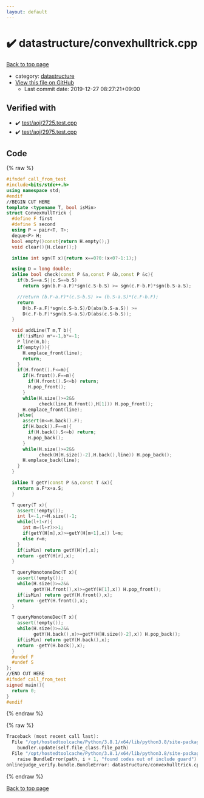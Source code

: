 ```yaml
---
layout: default
---
```


<!-- mathjax config similar to math.stackexchange -->
<script type="text/javascript" async
  src="https://cdnjs.cloudflare.com/ajax/libs/mathjax/2.7.5/MathJax.js?config=TeX-MML-AM_CHTML">
</script>
<script type="text/x-mathjax-config">
  MathJax.Hub.Config({
    TeX: { equationNumbers: { autoNumber: "AMS" }},
    tex2jax: {
      inlineMath: [ ['$','$'] ],
      processEscapes: true
    },
    "HTML-CSS": { matchFontHeight: false },
    displayAlign: "left",
    displayIndent: "2em"
  });
</script>

<script type="text/javascript" src="https://cdnjs.cloudflare.com/ajax/libs/jquery/3.4.1/jquery.min.js"></script>
<script src="https://cdn.jsdelivr.net/npm/jquery-balloon-js@1.1.2/jquery.balloon.min.js" integrity="sha256-ZEYs9VrgAeNuPvs15E39OsyOJaIkXEEt10fzxJ20+2I=" crossorigin="anonymous"></script>
<script type="text/javascript" src="../../assets/js/copy-button.js"></script>
<link rel="stylesheet" href="../../assets/css/copy-button.css" />


# :heavy_check_mark: datastructure/convexhulltrick.cpp

<a href="../../index.html">Back to top page</a>

* category: <a href="../../index.html#8dc87745f885a4cc532acd7b15b8b5fe">datastructure</a>
* <a href="{{ site.github.repository_url }}/blob/master/datastructure/convexhulltrick.cpp">View this file on GitHub</a>
    - Last commit date: 2019-12-27 08:27:21+09:00




## Verified with

* :heavy_check_mark: <a href="../../verify/test/aoj/2725.test.cpp.html">test/aoj/2725.test.cpp</a>
* :heavy_check_mark: <a href="../../verify/test/aoj/2975.test.cpp.html">test/aoj/2975.test.cpp</a>


## Code

<a id="unbundled"></a>
{% raw %}
```cpp
#ifndef call_from_test
#include<bits/stdc++.h>
using namespace std;
#endif
//BEGIN CUT HERE
template <typename T, bool isMin>
struct ConvexHullTrick {
  #define F first
  #define S second
  using P = pair<T, T>;
  deque<P> H;
  bool empty()const{return H.empty();}
  void clear(){H.clear();}

  inline int sgn(T x){return x==0?0:(x<0?-1:1);}

  using D = long double;
  inline bool check(const P &a,const P &b,const P &c){
    if(b.S==a.S||c.S==b.S)
      return sgn(b.F-a.F)*sgn(c.S-b.S) >= sgn(c.F-b.F)*sgn(b.S-a.S);

    //return (b.F-a.F)*(c.S-b.S) >= (b.S-a.S)*(c.F-b.F);
    return
      D(b.F-a.F)*sgn(c.S-b.S)/D(abs(b.S-a.S)) >=
      D(c.F-b.F)*sgn(b.S-a.S)/D(abs(c.S-b.S));
  }

  void addLine(T m,T b){
    if(!isMin) m*=-1,b*=-1;
    P line(m,b);
    if(empty()){
      H.emplace_front(line);
      return;
    }
    if(H.front().F<=m){
      if(H.front().F==m){
        if(H.front().S<=b) return;
        H.pop_front();
      }
      while(H.size()>=2&&
            check(line,H.front(),H[1])) H.pop_front();
      H.emplace_front(line);
    }else{
      assert(m<=H.back().F);
      if(H.back().F==m){
        if(H.back().S<=b) return;
        H.pop_back();
      }
      while(H.size()>=2&&
            check(H[H.size()-2],H.back(),line)) H.pop_back();
      H.emplace_back(line);
    }
  }

  inline T getY(const P &a,const T &x){
    return a.F*x+a.S;
  }

  T query(T x){
    assert(!empty());
    int l=-1,r=H.size()-1;
    while(l+1<r){
      int m=(l+r)>>1;
      if(getY(H[m],x)>=getY(H[m+1],x)) l=m;
      else r=m;
    }
    if(isMin) return getY(H[r],x);
    return -getY(H[r],x);
  }

  T queryMonotoneInc(T x){
    assert(!empty());
    while(H.size()>=2&&
          getY(H.front(),x)>=getY(H[1],x)) H.pop_front();
    if(isMin) return getY(H.front(),x);
    return -getY(H.front(),x);
  }

  T queryMonotoneDec(T x){
    assert(!empty());
    while(H.size()>=2&&
          getY(H.back(),x)>=getY(H[H.size()-2],x)) H.pop_back();
    if(isMin) return getY(H.back(),x);
    return -getY(H.back(),x);
  }
  #undef F
  #undef S
};
//END CUT HERE
#ifndef call_from_test
signed main(){
  return 0;
}
#endif

```
{% endraw %}

<a id="bundled"></a>
{% raw %}
```cpp
Traceback (most recent call last):
  File "/opt/hostedtoolcache/Python/3.8.1/x64/lib/python3.8/site-packages/onlinejudge_verify/docs.py", line 340, in write_contents
    bundler.update(self.file_class.file_path)
  File "/opt/hostedtoolcache/Python/3.8.1/x64/lib/python3.8/site-packages/onlinejudge_verify/bundle.py", line 123, in update
    raise BundleError(path, i + 1, "found codes out of include guard")
onlinejudge_verify.bundle.BundleError: datastructure/convexhulltrick.cpp: line 5: found codes out of include guard

```
{% endraw %}

<a href="../../index.html">Back to top page</a>


